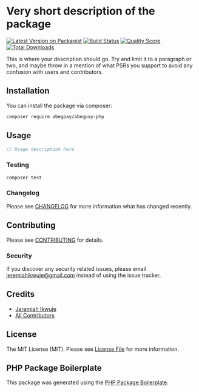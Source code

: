 # Very short description of the package

[![Latest Version on Packagist](https://img.shields.io/packagist/v/abegpay/abegpay-php.svg?style=flat-square)](https://packagist.org/packages/abegpay/abegpay-php)
[![Build Status](https://img.shields.io/travis/abegpay/abegpay-php/master.svg?style=flat-square)](https://travis-ci.org/abegpay/abegpay-php)
[![Quality Score](https://img.shields.io/scrutinizer/g/abegpay/abegpay-php.svg?style=flat-square)](https://scrutinizer-ci.com/g/abegpay/abegpay-php)
[![Total Downloads](https://img.shields.io/packagist/dt/abegpay/abegpay-php.svg?style=flat-square)](https://packagist.org/packages/abegpay/abegpay-php)

This is where your description should go. Try and limit it to a paragraph or two, and maybe throw in a mention of what PSRs you support to avoid any confusion with users and contributors.

## Installation

You can install the package via composer:

```bash
composer require abegpay/abegpay-php
```

## Usage

``` php
// Usage description here
```

### Testing

``` bash
composer test
```

### Changelog

Please see [CHANGELOG](CHANGELOG.md) for more information what has changed recently.

## Contributing

Please see [CONTRIBUTING](CONTRIBUTING.md) for details.

### Security

If you discover any security related issues, please email jeremiahikwuje@gmail.com instead of using the issue tracker.

## Credits

- [Jeremiah Ikwuje](https://github.com/abegpay)
- [All Contributors](../../contributors)

## License

The MIT License (MIT). Please see [License File](LICENSE.md) for more information.

## PHP Package Boilerplate

This package was generated using the [PHP Package Boilerplate](https://laravelpackageboilerplate.com).